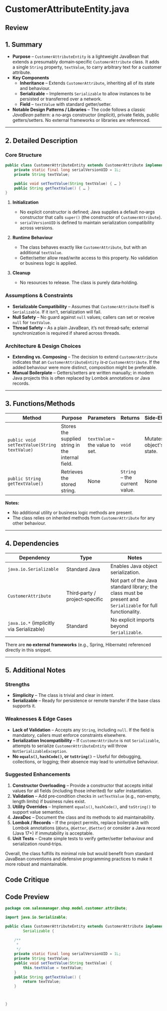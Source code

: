 # CustomerAttributeEntity.java

## Review

## 1. Summary

- **Purpose** – `CustomerAttributeEntity` is a lightweight JavaBean that extends a presumably domain‑specific `CustomerAttribute` class. It adds a single `String` property, `textValue`, to carry arbitrary text for a customer attribute.
- **Key Components**
  - **Inheritance** – Extends `CustomerAttribute`, inheriting all of its state and behaviour.
  - **Serializable** – Implements `Serializable` to allow instances to be persisted or transferred over a network.
  - **Field** – `textValue` with standard getter/setter.
- **Notable Design Patterns / Libraries** – The code follows a classic *JavaBean* pattern: a no‑args constructor (implicit), private fields, public getters/setters. No external frameworks or libraries are referenced.

---

## 2. Detailed Description

### Core Structure
```java
public class CustomerAttributeEntity extends CustomerAttribute implements Serializable {
    private static final long serialVersionUID = 1L;
    private String textValue;

    public void setTextValue(String textValue) { … }
    public String getTextValue() { … }
}
```

1. **Initialization**  
   - No explicit constructor is defined; Java supplies a default no‑args constructor that calls `super()` (the constructor of `CustomerAttribute`).  
   - `serialVersionUID` is defined to maintain serialization compatibility across versions.

2. **Runtime Behaviour**  
   - The class behaves exactly like `CustomerAttribute`, but with an additional `textValue`.  
   - Getter/setter allow read/write access to this property. No validation or business logic is applied.

3. **Cleanup**  
   - No resources to release. The class is purely data‑holding.

### Assumptions & Constraints
- **Serializable Compatibility** – Assumes that `CustomerAttribute` itself is `Serializable`. If it isn’t, serialization will fail.
- **Null Safety** – No guard against `null` values; callers can set or receive `null` for `textValue`.
- **Thread Safety** – As a plain JavaBean, it’s not thread‑safe; external synchronization is required if shared across threads.

### Architecture & Design Choices
- **Extending vs. Composing** – The decision to extend `CustomerAttribute` indicates that an `CustomerAttributeEntity` *is‑a* `CustomerAttribute`. If the added behaviour were more distinct, composition might be preferable.
- **Manual Boilerplate** – Getters/setters are written manually; in modern Java projects this is often replaced by Lombok annotations or Java records.

---

## 3. Functions/Methods

| Method | Purpose | Parameters | Returns | Side‑Effects |
|--------|---------|------------|---------|--------------|
| `public void setTextValue(String textValue)` | Stores the supplied string in the internal field. | `textValue` – the value to set. | `void` | Mutates the object's state. |
| `public String getTextValue()` | Retrieves the stored string. | None | `String` – the current value. | None |

**Notes:**
- No additional utility or business logic methods are present.
- The class relies on inherited methods from `CustomerAttribute` for any other behaviour.

---

## 4. Dependencies

| Dependency | Type | Notes |
|------------|------|-------|
| `java.io.Serializable` | Standard Java | Enables Java object serialization. |
| `CustomerAttribute` | Third‑party / project‑specific | Not part of the Java standard library; the class must be present and `Serializable` for full functionality. |
| `java.io.*` (implicitly via Serializable) | Standard | No explicit imports beyond `Serializable`. |

There are **no external frameworks** (e.g., Spring, Hibernate) referenced directly in this snippet.

---

## 5. Additional Notes

### Strengths
- **Simplicity** – The class is trivial and clear in intent.
- **Serializable** – Ready for persistence or remote transfer if the base class supports it.

### Weaknesses & Edge Cases
- **Lack of Validation** – Accepts any `String`, including `null`. If the field is mandatory, callers must enforce constraints elsewhere.
- **Serialization Incompatibility** – If `CustomerAttribute` is not `Serializable`, attempts to serialize `CustomerAttributeEntity` will throw `NotSerializableException`.
- **No `equals()`, `hashCode()`, or `toString()`** – Useful for debugging, collections, or logging; their absence may lead to unintuitive behaviour.

### Suggested Enhancements
1. **Constructor Overloading** – Provide a constructor that accepts initial values for all fields (including those inherited) for safer instantiation.
2. **Validation** – Add pre‑condition checks in `setTextValue` (e.g., non‑empty, length limits) if business rules exist.
3. **Utility Overrides** – Implement `equals()`, `hashCode()`, and `toString()` to support value semantics.
4. **JavaDoc** – Document the class and its methods to aid maintainability.
5. **Lombok / Records** – If the project permits, replace boilerplate with Lombok annotations (`@Data`, `@Getter`, `@Setter`) or consider a Java record (Java 17+) if immutability is acceptable.
6. **Unit Tests** – Create simple tests to verify getter/setter behaviour and serialization round‑trips.

Overall, the class fulfills its minimal role but would benefit from standard JavaBean conventions and defensive programming practices to make it more robust and maintainable.

## Code Critique



## Code Preview

```java
package com.salesmanager.shop.model.customer.attribute;

import java.io.Serializable;

public class CustomerAttributeEntity extends CustomerAttribute implements
		Serializable {

	/**
	 * 
	 */
	private static final long serialVersionUID = 1L;
	private String textValue;
	public void setTextValue(String textValue) {
		this.textValue = textValue;
	}
	public String getTextValue() {
		return textValue;
	}



}



```
